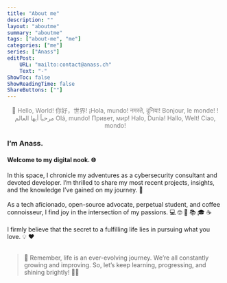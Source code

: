 ```yaml
---
title: "About me"
description: ""
layout: "aboutme"
summary: "aboutme"
tags: ["about-me", "me"]
categories: ["me"]
series: ["Anass"]
editPost:
    URL: "mailto:contact@anass.ch"
    Text: "-" 
ShowToc: false
ShowReadingTime: false
ShareButtons: [""]
---
```

<center>
<font color="grey">
👋 Hello, World!
你好，世界!  
¡Hola, mundo!  
नमस्ते, दुनिया!  
Bonjour, le monde!  
!مرحباً أيها العالم  
Olá, mundo!  
Привет, мир!  
Halo, Dunia!  
Hallo, Welt!  
Ciao, mondo!  
</font>
</center>

### I’m Anass.
#### Welcome to my digital nook. 🌐 

In this space, I chronicle my adventures as a cybersecurity consultant and devoted developer. I’m thrilled to share my most recent projects, insights, and the knowledge I’ve gained on my journey. 🚀  
<br />
As a tech aficionado, open-source advocate, perpetual student, and coffee connoisseur, I find joy in the intersection of my passions. :computer: 🤓 :arrows_counterclockwise: :books: :mortar_board: :coffee:  
<br />
I firmly believe that the secret to a fulfilling life lies in pursuing what you love. :bulb: :heart:  
<br />
> :memo: Remember, life is an ever-evolving journey. We’re all constantly growing and improving. So, let’s keep learning, progressing, and shining brightly! 🔧:sparkles:  